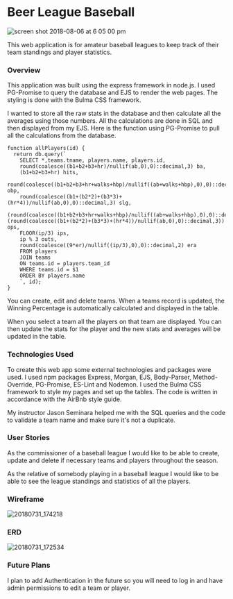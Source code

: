 # Beer League Baseball

![screen shot 2018-08-06 at 6 05 00 pm](https://user-images.githubusercontent.com/30534934/43743327-4e32b1ba-99a3-11e8-953b-af8009f973a0.png)

This web application is for amateur baseball leagues to keep track of their team standings and player statistics.

### Overview

This application was built using the express framework in node.js. I used PG-Promise to query the database and EJS to render the web pages. The styling is done with the Bulma CSS framework.

I wanted to store all the raw stats in the database and then calculate all the averages using those numbers. All the calculations are done in SQL and then displayed from my EJS. Here is the function using PG-Promise to pull all the calculations from the database. 

```
function allPlayers(id) {
  return db.query(`
    SELECT *,teams.tname, players.name, players.id,
    round(coalesce((b1+b2+b3+hr)/nullif(ab,0),0)::decimal,3) ba,
    (b1+b2+b3+hr) hits,
    round(coalesce((b1+b2+b3+hr+walks+hbp)/nullif((ab+walks+hbp),0),0)::decimal,3) obp,
    round(coalesce((b1+(b2*2)+(b3*3)+(hr*4))/nullif(ab,0),0)::decimal,3) slg,
    (round(coalesce((b1+b2+b3+hr+walks+hbp)/nullif((ab+walks+hbp),0),0)::decimal,3))+(round(coalesce((b1+(b2*2)+(b3*3)+(hr*4))/nullif(ab,0),0)::decimal,3)) ops,
    FLOOR(ip/3) ips,
    ip % 3 outs,
    round(coalesce((9*er)/nullif((ip/3),0),0)::decimal,2) era
    FROM players
    JOIN teams 
    ON teams.id = players.team_id
    WHERE teams.id = $1
    ORDER BY players.name
    `, id);
}
```
You can create, edit and delete teams. When a teams record is updated, the Winning Percentage is automatically calculated and displayed in the table.

When you select a team all the players on that team are displayed. You can then update the stats for the player and the new stats and averages will be updated in the table.

### Technologies Used

To create this web app some external technologies and packages were used. I used npm packages Express, Morgan, EJS, Body-Parser, Method-Override, PG-Promise, ES-Lint and Nodemon. I used the Bulma CSS framework to style my pages and set up the tables. The code is written in accordance with the AirBnb style guide.

My instructor Jason Seminara helped me with the SQL queries and the code to validate a team name and make sure it's not a duplicate.

### User Stories

As the commissioner of a baseball league I would like to be able to  create, update and delete if necessary teams and players throughout the season.

As the relative of somebody playing in a baseball league I would like to be able to see the league standings and statistics of all the players.

### Wireframe
![20180731_174218](https://user-images.githubusercontent.com/30534934/43743083-6df40572-99a2-11e8-9a36-112bd76e3d0d.jpg)

### ERD

![20180731_172534](https://user-images.githubusercontent.com/30534934/43743107-82892364-99a2-11e8-8608-4c7989d26f7e.jpg)

### Future Plans

I plan to add Authentication in the future so you will need to log in and have admin permissions to edit a team or player.
